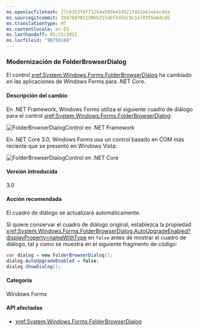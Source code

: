 ```yaml
---
ms.openlocfilehash: 27c6353f8f71254a505b434921f4b1e61e64cdda
ms.sourcegitcommit: 2b878d7011306b215dbf3d5dc9c1e78355a6dcd5
ms.translationtype: HT
ms.contentlocale: es-ES
ms.lasthandoff: 01/25/2021
ms.locfileid: "98758169"
---
```

### <a name="modernization-of-the-folderbrowserdialog"></a>Modernización de FolderBrowserDialog

El control <xref:System.Windows.Forms.FolderBrowserDialog> ha cambiado en las aplicaciones de Windows Forms para .NET Core.

#### <a name="change-description"></a>Descripción del cambio

En .NET Framework, Windows Forms utiliza el siguiente cuadro de diálogo para el control <xref:System.Windows.Forms.FolderBrowserDialog>:

![FolderBrowserDialogControl en .NET Framework](~/docs/images/core-changes/windowsforms/modernized-folderbrowserdialog/folderdlg-framework.png)

En .NET Core 3.0, Windows Forms usa un control basado en COM más reciente que se presentó en Windows Vista:

![FolderBrowserDialogControl en .NET Core](~/docs/images/core-changes/windowsforms/modernized-folderbrowserdialog/folderdlg-core.png)

#### <a name="version-introduced"></a>Versión introducida

3.0

#### <a name="recommended-action"></a>Acción recomendada

El cuadro de diálogo se actualizará automáticamente.

Si quiere conservar el cuadro de diálogo original, establezca la propiedad <xref:System.Windows.Forms.FolderBrowserDialog.AutoUpgradeEnabled?displayProperty=nameWithType> en `false` antes de mostrar el cuadro de diálogo, tal y como se muestra en el siguiente fragmento de código:

```csharp
var dialog = new FolderBrowserDialog();
dialog.AutoUpgradeEnabled = false;
dialog.ShowDialog();
```

#### <a name="category"></a>Categoría

Windows Forms

#### <a name="affected-apis"></a>API afectadas

- <xref:System.Windows.Forms.FolderBrowserDialog>

<!--

#### Affected APIs

- `T:System.Windows.Forms.FolderBrowserDialog`

-->

